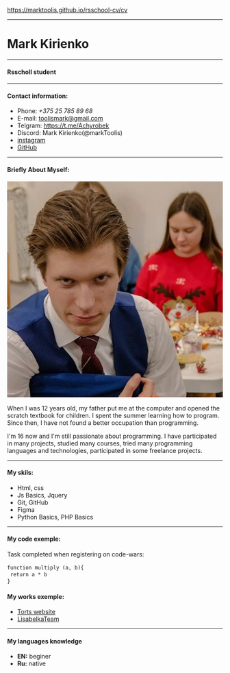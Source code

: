 https://marktoolis.github.io/rsschool-cv/cv

---
# Mark Kirienko
___
#### Rsscholl student

___ 
 #### Contact information:
* Phone: _+375 25 785 89 68_
* E-mail: toolismark@gmail.com
* Telgram: https://t.me/Achyrobek
* Discord: Mark Kirienko(@markToolis)
* [instagram](https://www.instagram.com/mark.toolis/)
* [GitHub](https://github.com/markToolis)
---
#### Briefly About Myself:

![my photo](./322523299_177203591616433_1358815413427447742_n.jpg)

When I was 12 years old, my father put me at the computer and opened the scratch textbook for children. I spent the summer learning how to program. Since then, I have not found a better occupation than programming.

I'm 16 now and I'm still passionate about programming. I have participated in many projects, studied many courses, tried many programming languages and technologies, participated in some freelance projects.

---
#### My skils:

* Html, css
* Js Basics, Jquery
* Git, GitHub
* Figma
* Python Basics, PHP Basics
---

#### My code exemple: 

Task completed when registering on code-wars:

```
function multiply (a, b){
 return a * b
}
```

#### My works exemple:

* [Torts website](http://www.pastrynataly.com/)
* [LisabelkaTeam](https://lisabelkaa.com/)
---
#### My languages knowledge

*  __EN:__ beginer
* __Ru:__ native

